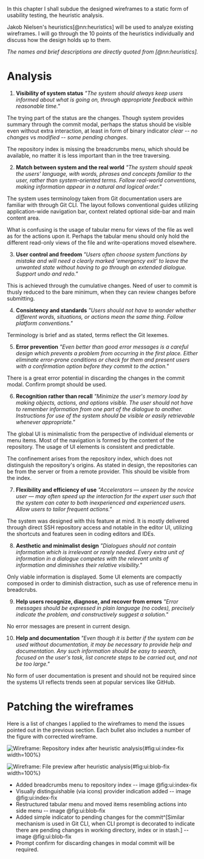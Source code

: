 In this chapter I shall subdue the designed wireframes to a static form of usability testing, the heuristic analysis.

Jakob Nielsen's heuristics[@nn:heuristics] will be used to analyze existing wireframes.
I will go through the 10 points of the heuristics individually and discuss how the design holds up to them.

_The names and brief descriptions are directly quoted from [@nn:heuristics]._

# Analysis

1. **Visibility of system status**
_"The system should always keep users informed about what is going on, through appropriate feedback within reasonable time."_

The trying part of the status are the changes.
Though system provides summary through the commit modal, perhaps the status should be visible even without extra interaction, at least in form of binary indicator _clear -- no changes_ vs _modified -- some pending changes_.

The repository index is missing the breadcrumbs menu, which should be available, no matter it is less important than in the tree traversing.

2. **Match between system and the real world**
_"The system should speak the users' language, with words, phrases and concepts familiar to the user, rather than system-oriented terms. Follow real-world conventions, making information appear in a natural and logical order."_

The system uses terminology taken from Git documentation users are familiar with through Git CLI.
The layout follows conventional guides utilizing application-wide navigation bar, context related optional side-bar and main content area.

What is confusing is the usage of tabular menu for views of the file as well as for the actions upon it.
Perhaps the tabular menu should only hold the different read-only views of the file and write-operations moved elsewhere.

3. **User control and freedom**
_"Users often choose system functions by mistake and will need a clearly marked 'emergency exit' to leave the unwanted state without having to go through an extended dialogue. Support undo and redo."_

This is achieved through the cumulative changes.
Need of user to commit is thusly reduced to the bare minimum, when they can review changes before submitting.

4. **Consistency and standards**
_"Users should not have to wonder whether different words, situations, or actions mean the same thing. Follow platform conventions."_

Terminology is brief and as stated, terms reflect the Git lexemes.

5. **Error prevention**
_"Even better than good error messages is a careful design which prevents a problem from occurring in the first place. Either eliminate error-prone conditions or check for them and present users with a confirmation option before they commit to the action."_

There is a great error potential in discarding the changes in the commit modal.
Confirm prompt should be used.

6. **Recognition rather than recall**
_"Minimize the user's memory load by making objects, actions, and options visible. The user should not have to remember information from one part of the dialogue to another. Instructions for use of the system should be visible or easily retrievable whenever appropriate."_

The global UI is minimalistic from the perspective of individual elements or menu items.
Most of the navigation is formed by the content of the repository.
The usage of UI elements is consistent and predictable.

The confinement arises from the repository index, which does not distinguish the repository's origins.
As stated in design, the repositories can be from the server or from a remote provider.
This should be visible from the index.

7. **Flexibility and efficiency of use**
_"Accelerators — unseen by the novice user — may often speed up the interaction for the expert user such that the system can cater to both inexperienced and experienced users. Allow users to tailor frequent actions."_

The system was designed with this feature at mind.
It is mostly delivered through direct SSH repository access and notable in the editor UI, utilizing the shortcuts and features seen in coding editors and IDEs.

8. **Aesthetic and minimalist design**
_"Dialogues should not contain information which is irrelevant or rarely needed. Every extra unit of information in a dialogue competes with the relevant units of information and diminishes their relative visibility."_

Only viable information is displayed.
Some UI elements are compactly composed in order to diminish distraction, such as use of reference menu in breadcrubs. 

9. **Help users recognize, diagnose, and recover from errors**
_"Error messages should be expressed in plain language (no codes), precisely indicate the problem, and constructively suggest a solution."_

No error messages are present in current design.

10. **Help and documentation**
_"Even though it is better if the system can be used without documentation, it may be necessary to provide help and documentation. Any such information should be easy to search, focused on the user's task, list concrete steps to be carried out, and not be too large."_

No form of user documentation is present and should not be required since the systems UI reflects trends seen at popular services like GitHub.

# Patching the wireframes

Here is a list of changes I applied to the wireframes to mend the issues pointed out in the previous section.
Each bullet also includes a number of the figure with corrected wireframe.

![Wireframe: Repository index after heuristic analysis](./src/assets/images/ui/index-fixed){#fig:ui:index-fix width=100%}

![Wireframe: File preview  after heuristic analysis](./src/assets/images/ui/blob-fixed){#fig:ui:blob-fix width=100%}


- Added breadcrumbs menu to repository index -- image @fig:ui:index-fix
- Visually distinguishable (via icons) provider indication added -- image @fig:ui:index-fix
- Restructured tabular menu and moved items resembling actions into side menu -- image @fig:ui:blob-fix
- Added simple indicator to pending changes for the commit^[Similar mechanism is used in Git CLI, when CLI prompt is decorated to indicate there are pending changes in working directory, index or in stash.] -- image @fig:ui:blob-fix
- Prompt confirm for discarding changes in modal commit will be required.
